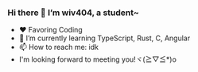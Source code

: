 ### Hi there 👋 I’m wiv404, a student~
- ❤️ Favoring Coding
- 🌱 I’m currently learning TypeScript, Rust, C, Angular
- 📫 How to reach me: idk
- I'm looking forward to meeting you!ヾ(≧▽≦*)o
